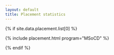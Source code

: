 ```yaml
---
layout: default
title: Placement statistics
---
```


{% if site.data.placement.list[0] %}
<!-- Chartjs needs to be loaded before it can be used -->
<script src="https://cdnjs.cloudflare.com/ajax/libs/Chart.js/3.9.1/chart.min.js" integrity="sha384-9MhbyIRcBVQiiC7FSd7T38oJNj2Zh+EfxS7/vjhBi4OOT78NlHSnzM31EZRWR1LZ" crossorigin="anonymous"></script>

{% include placement.html program="MSoCD" %}

{% endif %}
